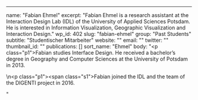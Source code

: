 ---
  name: "Fabian Ehmel"
  excerpt: "Fabian Ehmel is a research assistant at the Interaction Design Lab (IDL) of the University of Applied Sciences Potsdam. He is interested in Information Visualization, Geographic Visualization and Interaction Design."
  wp_id: 402
  slug: "fabian-ehmel"
  group: "Past Students"
  subtitle: "Studentischer Mitarbeiter"
  website: ""
  email: ""
  twitter: ""
  thumbnail_id: ""
  publications: []
  sort_name: "Ehmel"
  body: "<p class=\"p1\">Fabian studies Interface Design. He received a bachelor’s degree in Geography and Computer Sciences at the University of Potsdam in 2013.</p>\n<p class=\"p1\"><span class=\"s1\">Fabian joined the IDL and the team of the DIGENTI project in 2016.</span></p>"
